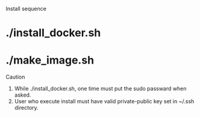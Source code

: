 Install sequence
# ./install_docker.sh
# ./make_image.sh


Caution
1. While ./install_docker.sh, one time must put the sudo passward when asked.
2. User who execute install must have valid private-public key set in ~/.ssh directory.

